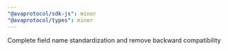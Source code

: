 ```yaml
---
"@avaprotocol/sdk-js": minor
"@avaprotocol/types": minor
---
```


Complete field name standardization and remove backward compatibility
